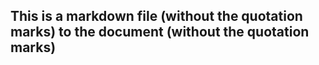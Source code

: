 ## This is a markdown file (without the quotation marks) to the document (without the quotation marks)